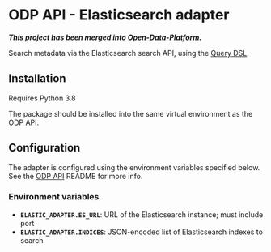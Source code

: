 # ODP API - Elasticsearch adapter

***This project has been merged into [Open-Data-Platform](https://github.com/SAEONData/Open-Data-Platform).***

Search metadata via the Elasticsearch search API, using the
[Query DSL](https://www.elastic.co/guide/en/elasticsearch/reference/6.2/query-dsl.html).

## Installation

Requires Python 3.8

The package should be installed into the same virtual environment as the
[ODP API](https://github.com/SAEONData/Open-Data-Platform).

## Configuration

The adapter is configured using the environment variables specified below. 
See the [ODP API](https://github.com/SAEONData/Open-Data-Platform) README for more info.

### Environment variables

- **`ELASTIC_ADAPTER.ES_URL`**: URL of the Elasticsearch instance; must include port
- **`ELASTIC_ADAPTER.INDICES`**: JSON-encoded list of Elasticsearch indexes to search
